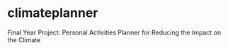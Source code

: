 # climateplanner
Final Year Project: Personal Activities Planner for Reducing the Impact on the Climate
